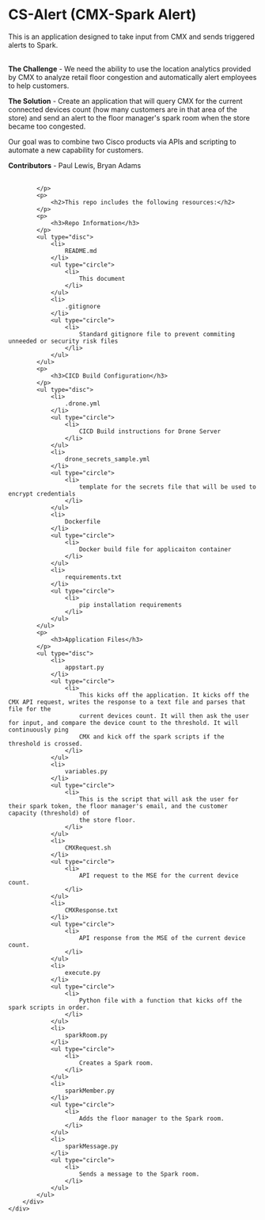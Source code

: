 <div>
    <div>
        <div>
            <p>
                <h1>CS-Alert (CMX-Spark Alert)</h1>
            </p>
            <p>
                This is an application designed to take input from CMX and sends triggered alerts to Spark.<br></br>
            </p>
            <p>
                <b>The Challenge</b> - We need the ability to use the location analytics provided by CMX to analyze retail floor congestion and automatically alert
                employees to help customers.
            </p>
            <p>
                <b>The Solution</b> - Create an application that will query CMX for the current connected devices count (how many customers are in that area of the
                store) and send an alert to the floor manager's spark room when the store became too congested.
            </p>
            <p>
                Our goal was to combine two Cisco products via APIs and scripting to automate a new capability for customers.
            </p>
            <p>
                <b>Contributors</b> - Paul Lewis, Bryan Adams<br></br>
              
            </p>
            <p>
                <h2>This repo includes the following resources:</h2>
            </p>
            <p>
                <h3>Repo Information</h3>
            </p>
            <ul type="disc">
                <li>
                    README.md
                </li>
                <ul type="circle">
                    <li>
                        This document
                    </li>
                </ul>
                <li>
                    .gitignore
                </li>
                <ul type="circle">
                    <li>
                        Standard gitignore file to prevent commiting unneeded or security risk files
                    </li>
                </ul>
            </ul>
            <p>
                <h3>CICD Build Configuration</h3>
            </p>
            <ul type="disc">
                <li>
                    .drone.yml
                </li>
                <ul type="circle">
                    <li>
                        CICD Build instructions for Drone Server
                    </li>
                </ul>
                <li>
                    drone_secrets_sample.yml
                </li>
                <ul type="circle">
                    <li>
                        template for the secrets file that will be used to encrypt credentials
                    </li>
                </ul>
                <li>
                    Dockerfile
                </li>
                <ul type="circle">
                    <li>
                        Docker build file for applicaiton container
                    </li>
                </ul>
                <li>
                    requirements.txt
                </li>
                <ul type="circle">
                    <li>
                        pip installation requirements
                    </li>
                </ul>
            </ul>
            <p>
                <h3>Application Files</h3>
            </p>
            <ul type="disc">
                <li>
                    appstart.py
                </li>
                <ul type="circle">
                    <li>
                        This kicks off the application. It kicks off the CMX API request, writes the response to a text file and parses that file for the
                        current devices count. It will then ask the user for input, and compare the device count to the threshold. It will continuously ping
                        CMX and kick off the spark scripts if the threshold is crossed.
                    </li>
                </ul>
                <li>
                    variables.py
                </li>
                <ul type="circle">
                    <li>
                        This is the script that will ask the user for their spark token, the floor manager's email, and the customer capacity (threshold) of
                        the store floor.
                    </li>
                </ul>
                <li>
                    CMXRequest.sh
                </li>
                <ul type="circle">
                    <li>
                        API request to the MSE for the current device count.
                    </li>
                </ul>
                <li>
                    CMXResponse.txt
                </li>
                <ul type="circle">
                    <li>
                        API response from the MSE of the current device count.
                    </li>
                </ul>
                <li>
                    execute.py
                </li>
                <ul type="circle">
                    <li>
                        Python file with a function that kicks off the spark scripts in order.
                    </li>
                </ul>
                <li>
                    sparkRoom.py
                </li>
                <ul type="circle">
                    <li>
                        Creates a Spark room.
                    </li>
                </ul>
                <li>
                    sparkMember.py
                </li>
                <ul type="circle">
                    <li>
                        Adds the floor manager to the Spark room.
                    </li>
                </ul>
                <li>
                    sparkMessage.py
                </li>
                <ul type="circle">
                    <li>
                        Sends a message to the Spark room. 
                    </li>
                </ul>
            </ul>
        </div>
    </div>
</div>
